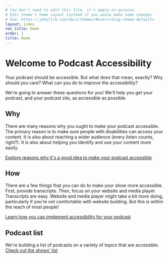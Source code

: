 ```yaml
---
# You don't need to edit this file, it's empty on purpose.
# Edit theme's home layout instead if you wanna make some changes
# See: https://jekyllrb.com/docs/themes/#overriding-theme-defaults
layout: index
nav_title: Home
order: 1
title: Home
---
```


# Welcome to Podcast Accessibility

Your podcast should be accessible. But what does that mean, exactly? Why should you care? What can you do to improve the accessibility? 

We're going to answer these questions for you! We'll help you get your podcast, and your podcast site, as accessible as possible.

## Why

There are many reasons why you ought to make your podcast accessible. The primary reason is to make sure people with disabilities can access your content. It is also about reaching a wider audience (every listen counts, right?). It is also about helping you identify and use your content more easily. 

[Explore reasons why it's a good idea to make your podcast accessible](http://podcast-accessibility.com/why)

## How

There are a few things that you can do to make your show more accessible. First, provide transcripts. Then, focus on your website and media player. Transcripts are easy. Website and media player might take a bit more doing, particularly if you're not comfortable with website building. But this is within the reach of most people!

[Learn how you can implement accessibility for your podcast](http://podcast-accessibility.com/how)

## Podcast list

We're building a list of podcasts on a variety of topics that are accessible. [Check out the shows' list](http://podcast-accessibility.com/directory/)
